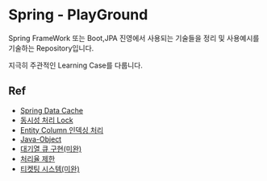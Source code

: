 # Spring - PlayGround
Spring FrameWork 또는 Boot,JPA 진영에서 사용되는 기술들을 정리 및 사용예시를 기술하는 Repository입니다. 

지극히 주관적인 Learning Case를 다룹니다.

## Ref
- [Spring Data Cache](https://github.com/seonghoo1217/playground/tree/master/caching)
- [동시성 처리 Lock](https://github.com/seonghoo1217/playground/tree/master/concurrency)
- [Entity Column 인덱싱 처리](https://github.com/seonghoo1217/playground/tree/master/indexing)
- [Java-Object](https://github.com/seonghoo1217/playground/tree/master/object/src/test/java)
- [대기열 큐 구현(미완)](https://github.com/seonghoo1217/playground/tree/master/queue)
- [처리율 제한](https://github.com/seonghoo1217/playground/tree/master/rateLimiter)
- [티켓팅 시스템(미완)](https://github.com/seonghoo1217/playground/tree/master/ticket)
